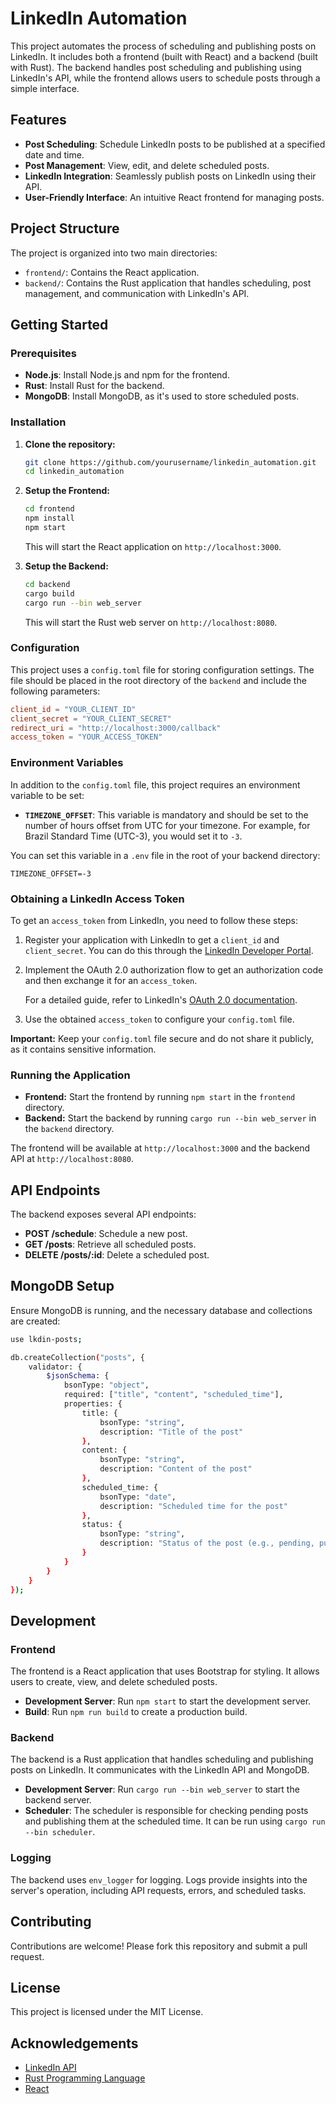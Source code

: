 # LinkedIn Automation

This project automates the process of scheduling and publishing posts on LinkedIn. It includes both a frontend (built with React) and a backend (built with Rust). The backend handles post scheduling and publishing using LinkedIn's API, while the frontend allows users to schedule posts through a simple interface.

## Features

- **Post Scheduling**: Schedule LinkedIn posts to be published at a specified date and time.
- **Post Management**: View, edit, and delete scheduled posts.
- **LinkedIn Integration**: Seamlessly publish posts on LinkedIn using their API.
- **User-Friendly Interface**: An intuitive React frontend for managing posts.

## Project Structure

The project is organized into two main directories:

- `frontend/`: Contains the React application.
- `backend/`: Contains the Rust application that handles scheduling, post management, and communication with LinkedIn's API.

## Getting Started

### Prerequisites

- **Node.js**: Install Node.js and npm for the frontend.
- **Rust**: Install Rust for the backend.
- **MongoDB**: Install MongoDB, as it's used to store scheduled posts.

### Installation

1. **Clone the repository:**

   ```bash
   git clone https://github.com/yourusername/linkedin_automation.git
   cd linkedin_automation
   ```

2. **Setup the Frontend:**

   ```bash
   cd frontend
   npm install
   npm start
   ```

   This will start the React application on `http://localhost:3000`.

3. **Setup the Backend:**

   ```bash
   cd backend
   cargo build
   cargo run --bin web_server
   ```

   This will start the Rust web server on `http://localhost:8080`.

### Configuration

This project uses a `config.toml` file for storing configuration settings. The file should be placed in the root directory of the `backend` and include the following parameters:

```toml
client_id = "YOUR_CLIENT_ID"
client_secret = "YOUR_CLIENT_SECRET"
redirect_uri = "http://localhost:3000/callback"
access_token = "YOUR_ACCESS_TOKEN"
```
### Environment Variables

In addition to the `config.toml` file, this project requires an environment variable to be set:

- **`TIMEZONE_OFFSET`**: This variable is mandatory and should be set to the number of hours offset from UTC for your timezone. For example, for Brazil Standard Time (UTC-3), you would set it to `-3`.

You can set this variable in a `.env` file in the root of your backend directory:

```plaintext
TIMEZONE_OFFSET=-3
```


### Obtaining a LinkedIn Access Token

To get an `access_token` from LinkedIn, you need to follow these steps:

1. Register your application with LinkedIn to get a `client_id` and `client_secret`. You can do this through the [LinkedIn Developer Portal](https://www.linkedin.com/developers/apps).

2. Implement the OAuth 2.0 authorization flow to get an authorization code and then exchange it for an `access_token`.

   For a detailed guide, refer to LinkedIn's [OAuth 2.0 documentation](https://docs.microsoft.com/en-us/linkedin/shared/authentication/authentication?context=linkedin%2Fcontext).

3. Use the obtained `access_token` to configure your `config.toml` file.

**Important:** Keep your `config.toml` file secure and do not share it publicly, as it contains sensitive information.

### Running the Application

- **Frontend:** Start the frontend by running `npm start` in the `frontend` directory.
- **Backend:** Start the backend by running `cargo run --bin web_server` in the `backend` directory.

The frontend will be available at `http://localhost:3000` and the backend API at `http://localhost:8080`.

## API Endpoints

The backend exposes several API endpoints:

- **POST /schedule**: Schedule a new post.
- **GET /posts**: Retrieve all scheduled posts.
- **DELETE /posts/:id**: Delete a scheduled post.

## MongoDB Setup

Ensure MongoDB is running, and the necessary database and collections are created:

```bash
use lkdin-posts;

db.createCollection("posts", {
    validator: {
        $jsonSchema: {
            bsonType: "object",
            required: ["title", "content", "scheduled_time"],
            properties: {
                title: {
                    bsonType: "string",
                    description: "Title of the post"
                },
                content: {
                    bsonType: "string",
                    description: "Content of the post"
                },
                scheduled_time: {
                    bsonType: "date",
                    description: "Scheduled time for the post"
                },
                status: {
                    bsonType: "string",
                    description: "Status of the post (e.g., pending, published)"
                }
            }
        }
    }
});
```

## Development

### Frontend

The frontend is a React application that uses Bootstrap for styling. It allows users to create, view, and delete scheduled posts.

- **Development Server**: Run `npm start` to start the development server.
- **Build**: Run `npm run build` to create a production build.

### Backend

The backend is a Rust application that handles scheduling and publishing posts on LinkedIn. It communicates with the LinkedIn API and MongoDB.

- **Development Server**: Run `cargo run --bin web_server` to start the backend server.
- **Scheduler**: The scheduler is responsible for checking pending posts and publishing them at the scheduled time. It can be run using `cargo run --bin scheduler`.

### Logging

The backend uses `env_logger` for logging. Logs provide insights into the server's operation, including API requests, errors, and scheduled tasks.

## Contributing

Contributions are welcome! Please fork this repository and submit a pull request.

## License

This project is licensed under the MIT License.

## Acknowledgements

- [LinkedIn API](https://docs.microsoft.com/en-us/linkedin/)
- [Rust Programming Language](https://www.rust-lang.org/)
- [React](https://reactjs.org/)
